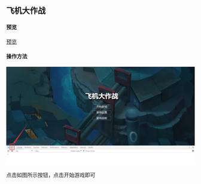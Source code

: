 
## 飞机大作战
#### 预览

[预览](https://zhang6223284.github.io/plane-games/)

#### 操作方法

![153293513091](img/153293513091.png)

点击如图所示按钮，点击开始游戏即可